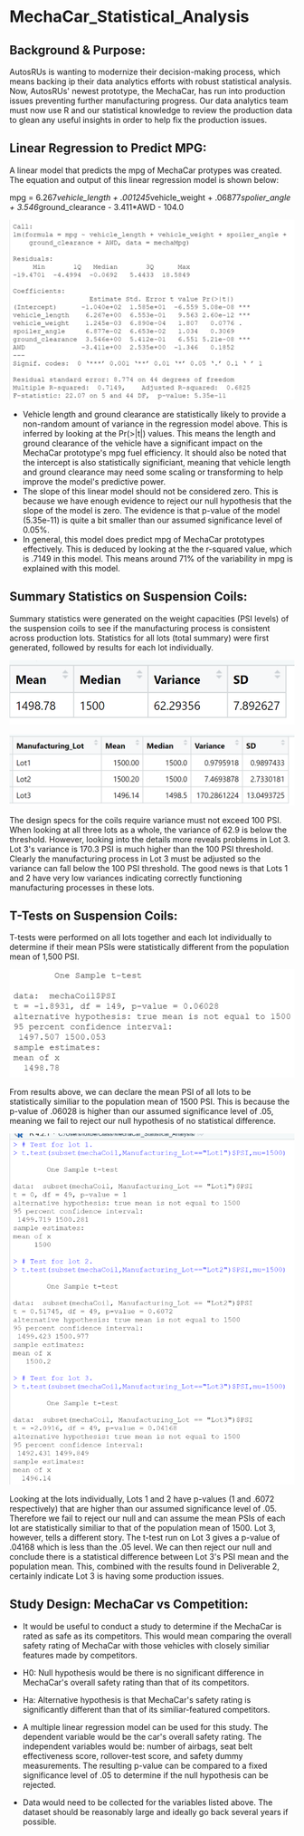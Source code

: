 # MechaCar_Statistical_Analysis

## Background & Purpose:
AutosRUs is wanting to modernize their decision-making process, which means backing ip their data analytics efforts with robust statistical analysis. Now, AutosRUs' newest prototype, the MechaCar, has run into production issues preventing further manufacturing progress. Our data analytics team must now use R and our statistical knowledge to review the production data to glean any useful insights in order to help fix the production issues.

## Linear Regression to Predict MPG:
A linear model that predicts the mpg of MechaCar protypes was created. The equation and output of this linear regression model is shown below:

mpg = 6.267*vehicle_length + .001245*vehicle_weight + .06877*spolier_angle + 3.546*ground_clearance - 3.411*AWD - 104.0

![mpg_regression](https://github.com/bfox87/MechaCar_Statistical_Analysis/blob/main/Screenshots/mpg_regression.PNG)

- Vehicle length and ground clearance are statistically likely to provide a non-random amount of variance in the regression model above. This is inferred by looking at the Pr(>|t|) values. This means the length and ground clearance of the vehicle have a significant impact on the MechaCar prototype's mpg fuel efficiency. It should also be noted that the intercept is also statistically significiant, meaning that vehicle length and ground clearance may need some scaling or transforming to help improve the model's predictive power.
- The slope of this linear model should not be considered zero. This is because we have enough evidence to reject our null hypothesis that the slope of the model is zero. The evidence is that p-value of the model (5.35e-11) is quite a bit smaller than our assumed significance level of 0.05%.
- In general, this model does predict mpg of MechaCar prototypes effectively. This is deduced by looking at the the r-squared value, which is .7149 in this model. This means around 71% of the variability in mpg is explained with this model. 

## Summary Statistics on Suspension Coils:
Summary statistics were generated on the weight capacities (PSI levels) of the suspension coils to see if the manufacturing process is consistent across production lots. Statistics for all lots (total summary) were first generated, followed by results for each lot individually.

![total_summary](https://github.com/bfox87/MechaCar_Statistical_Analysis/blob/main/Screenshots/total_summary.PNG)

![lot_summary](https://github.com/bfox87/MechaCar_Statistical_Analysis/blob/main/Screenshots/lot_summary.PNG)

The design specs for the coils require variance must not exceed 100 PSI. When looking at all three lots as a whole, the variance of 62.9 is below the threshold. However, looking into the details more reveals problems in Lot 3. Lot 3's variance is 170.3 PSI is much higher than the 100 PSI threshold. Clearly the manufacturing process in Lot 3 must be adjusted so the variance can fall below the 100 PSI threshold. The good news is that Lots 1 and 2 have very low variances indicating correctly functioning manufacturing processes in these lots. 

## T-Tests on Suspension Coils:
T-tests were performed on all lots together and each lot individually to determine if their mean PSIs were statistically different from the population mean of 1,500 PSI.

![t_test](https://github.com/bfox87/MechaCar_Statistical_Analysis/blob/main/Screenshots/t_test.PNG)

From results above, we can declare the mean PSI of all lots to be statistically similiar to the population mean of 1500 PSI. This is because the p-value of .06028 is higher than our assumed significance level of .05, meaning we fail to reject our null hypothesis of no statistical difference.

![by_lot_t_test](https://github.com/bfox87/MechaCar_Statistical_Analysis/blob/main/Screenshots/by_lot_t_test.PNG)

Looking at the lots individually, Lots 1 and 2 have p-values (1 and .6072 respectively) that are higher than our assumed significance level of .05. Therefore we fail to reject our null and can assume the mean PSIs of each lot are statistically similiar to that of the population mean of 1500. Lot 3, however, tells a different story. The t-test run on Lot 3 gives a p-value of .04168 which is less than the .05 level. We can then reject our null and conclude there is a statistical difference between Lot 3's PSI mean and the population mean. This, combined with the results found in Deliverable 2, certainly indicate Lot 3 is having some production issues.

## Study Design: MechaCar vs Competition:
- It would be useful to conduct a study to determine if the MechaCar is rated as safe as its competitors. This would mean comparing the overall safety rating of MechaCar with those vehicles with closely similiar features made by competitors.

- H0: Null hypothesis would be there is no significant difference in MechaCar's overall safety rating than that of its competitors. 
- Ha: Alternative hypothesis is that MechaCar's safety rating is significantly different than that of its similiar-featured competitors.

- A multiple linear regression model can be used for this study. The dependent variable would be the car's overall safety rating. The independent variables would be: number of airbags, seat belt effectiveness score, rollover-test score, and safety dummy measurements. The resulting p-value can be compared to a fixed significance level of .05 to determine if the null hypothesis can be rejected.

- Data would need to be collected for the variables listed above. The dataset should be reasonably large and ideally go back several years if possible.